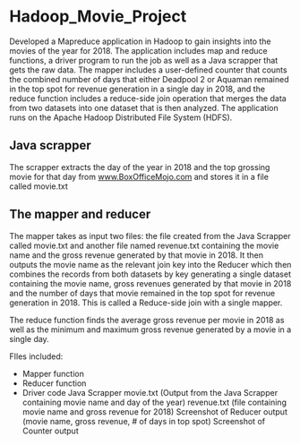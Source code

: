 # Hadoop_Movie_Project

Developed a Mapreduce application in Hadoop to gain insights into the movies of the year for 2018. The application includes map and reduce functions, a driver program to run the job as well as a Java scrapper that gets the raw data. The mapper includes a user-defined counter that counts the combined number of days that either Deadpool 2 or Aquaman remained in the top spot for revenue generation in a single day in 2018, and the reduce function includes a reduce-side join operation that merges the data from two datasets into one dataset that is then analyzed. The application runs on the Apache Hadoop Distributed File System (HDFS).

## Java scrapper

The scrapper extracts the day of the year in 2018 and the top grossing movie for that day from www.BoxOfficeMojo.com and stores it in a file called movie.txt

## The mapper and reducer

The mapper takes as input two files: the file created from the Java Scrapper called movie.txt and another file named revenue.txt containing the movie name and the gross revenue generated by that movie in 2018. It then outputs the movie name as the relevant join key into the Reducer which then combines the records from both datasets by key generating a single dataset containing the movie name, gross revenues generated by that movie in 2018 and the number of days that movie remained in the top spot for revenue generation in 2018. This is called a Reduce-side join with a single mapper. 

The reduce function finds the average gross revenue per movie in 2018 as well as the minimum and maximum gross revenue generated by a movie in a single day. 

FIles included:

- Mapper function
- Reducer function
- Driver code
Java Scrapper
movie.txt (Output from the Java Scrapper containing movie name and day of the year)
revenue.txt (file containing movie name and gross revenue for 2018)
Screenshot of Reducer output (movie name, gross revenue, # of days in top spot)
Screenshot of Counter output




